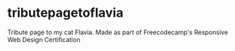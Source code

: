 # tributepagetoflavia
Tribute page to my cat Flavia. Made as part of Freecodecamp's Responsive Web Design Certification
